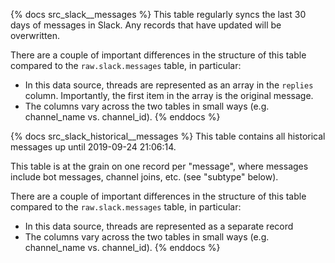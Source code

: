 {% docs src_slack__messages %}
This table regularly syncs the last 30 days of messages in Slack. Any records
that have updated will be overwritten.

There are a couple of important differences in the structure of this table
compared to the `raw.slack.messages` table, in particular:
* In this data source, threads are represented as an array in the `replies`
column. Importantly, the first item in the array is the original message.
* The columns vary across the two tables in small ways (e.g. channel_name vs.
channel_id).
{% enddocs %}

{% docs src_slack_historical__messages %}
This table contains all historical messages up until 2019-09-24 21:06:14.

This table is at the grain on one record per "message", where messages include
bot messages, channel joins, etc. (see "subtype" below).

There are a couple of important differences in the structure of this table
compared to the `raw.slack.messages` table, in particular:
* In this data source, threads are represented as a separate record
* The columns vary across the two tables in small ways (e.g. channel_name vs.
channel_id).
{% enddocs %}
